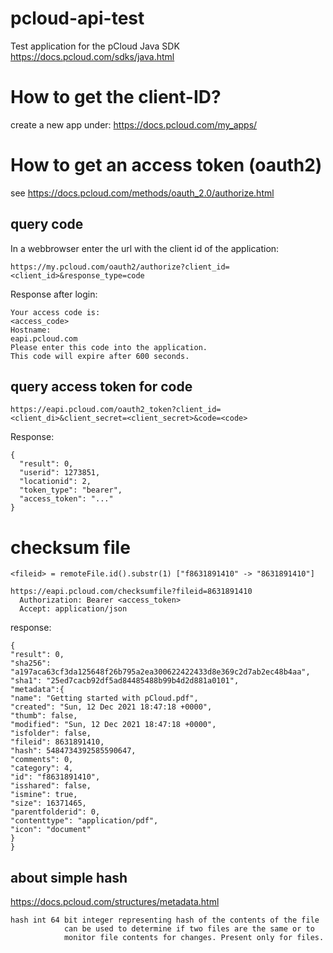 # pcloud-api-test
Test application for the pCloud Java SDK https://docs.pcloud.com/sdks/java.html

# How to get the client-ID?

create a new app under: https://docs.pcloud.com/my_apps/



# How to get an access token (oauth2)

see https://docs.pcloud.com/methods/oauth_2.0/authorize.html


## query code

In a webbrowser enter the url with the client id of the application:

```
https://my.pcloud.com/oauth2/authorize?client_id=<client_id>&response_type=code
```

Response after login:

```
Your access code is:
<access_code>
Hostname:
eapi.pcloud.com
Please enter this code into the application.
This code will expire after 600 seconds.
```


## query access token for code

```
https://eapi.pcloud.com/oauth2_token?client_id=<client_di>&client_secret=<client_secret>&code=<code> 
```

Response:

```
{
  "result": 0,
  "userid": 1273851,
  "locationid": 2,
  "token_type": "bearer",
  "access_token": "..."
}
```

# checksum file


```
<fileid> = remoteFile.id().substr(1) ["f8631891410" -> "8631891410"]
```

```
https://eapi.pcloud.com/checksumfile?fileid=8631891410
  Authorization: Bearer <access_token>
  Accept: application/json
```

response:

```
{
"result": 0,
"sha256": "a197aca63cf3da125648f26b795a2ea300622422433d8e369c2d7ab2ec48b4aa",
"sha1": "25ed7cacb92df5ad84485488b99b4d2d881a0101",
"metadata":{
"name": "Getting started with pCloud.pdf",
"created": "Sun, 12 Dec 2021 18:47:18 +0000",
"thumb": false,
"modified": "Sun, 12 Dec 2021 18:47:18 +0000",
"isfolder": false,
"fileid": 8631891410,
"hash": 5484734392585590647,
"comments": 0,
"category": 4,
"id": "f8631891410",
"isshared": false,
"ismine": true,
"size": 16371465,
"parentfolderid": 0,
"contenttype": "application/pdf",
"icon": "document"
}
}
```


## about simple hash

https://docs.pcloud.com/structures/metadata.html

```
hash int 64 bit integer representing hash of the contents of the file 
            can be used to determine if two files are the same or to 
            monitor file contents for changes. Present only for files.
```
